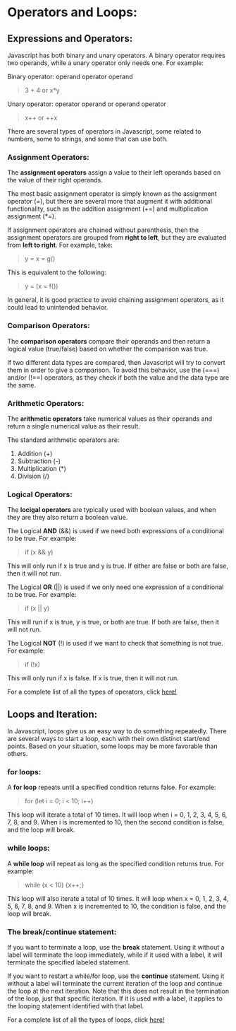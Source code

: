 # Operators and Loops:

## Expressions and Operators:

Javascript has both binary and unary operators. A binary operator requires two operands, while a unary operator only needs one. For example:

Binary operator: operand operator operand

> 3 + 4 or x*y

Unary operator: operator operand or operand operator

> x++ or ++x

There are several types of operators in Javascript, some related to numbers, some to strings, and some that can use both.

### Assignment Operators:

The **assignment operators** assign a value to their left operands based on the value of their right operands.

The most basic assignment operator is simply known as the assignment operator (=), but there are several more that augment it with additional functionality, such as the addition assignment (+=) and multiplication assignment (*=).

If assignment operators are chained without parenthesis, then the assignment operators are grouped from **right to left**, but they are evaluated from **left to right**. For example, take:

> y = x = g()

This is equivalent to the following:

> y = (x = f())

In general, it is good practice to avoid chaining assignment operators, as it could lead to unintended behavior.

### Comparison Operators:

The **comparison operators** compare their operands and then return a logical value (true/false) based on whether the comparison was true. 

If two different data types are compared, then Javascript will try to convert them in order to give a comparison. To avoid this behavior, use the (===) and/or (!==) operators, as they check if both the value and the data type are the same.

### Arithmetic Operators:

The **arithmetic operators** take numerical values as their operands and return a single numerical value as their result.

The standard arithmetic operators are:

1. Addition (+)
2. Subtraction (-)
3. Multiplication (*)
4. Division (/)

### Logical Operators:

The **locigal operators** are typically used with boolean values, and when they are they also return a boolean value.

The Logical **AND** (&&) is used if we need both expressions of a conditional to be true. For example:

> if (x && y) 

This will only run if x is true and y is true. If either are false or both are false, then it will not run.

The Logical **OR** (\|\|) is used if we only need one expression of a conditional to be true. For example:

> if (x \|\| y)

This will run if x is true, y is true, or both are true. If both are false, then it will not run.

The Logical **NOT** (!) is used if we want to check that something is not true. For example:

> if (!x)

This will only run if x is false. If x is true, then it will not run.

For a complete list of all the types of operators, click [here!](https://developer.mozilla.org/en-US/docs/Web/JavaScript/Guide/Expressions_and_Operators)

## Loops and Iteration:

In Javascript, loops give us an easy way to do something repeatedly. There are several ways to start a loop, each with their own distinct start/end points. Based on your situation, some loops may be more favorable than others.

### for loops:

A **for loop** repeats until a specified condition returns false. For example:

> for (let i = 0; i < 10; i++)

This loop will iterate a total of 10 times. It will loop when i = 0, 1, 2, 3, 4, 5, 6, 7, 8, and 9. When i is incremented to 10, then the second condition is false, and the loop will break.

### while loops:

A **while loop** will repeat as long as the specified condition returns true. For example:

> while (x < 10) {x++;}

This loop will also iterate a total of 10 times. It will loop when x = 0, 1, 2, 3, 4, 5, 6, 7, 8, and 9. When x is incremented to 10, the condition is false, and the loop will break.

### The break/continue statement:

If you want to terminate a loop, use the **break** statement. Using it without a label will terminate the loop immediately, while if it used with a label, it will terminate the specified labeled statement.

If you want to restart a while/for loop, use the **continue** statement. Using it without a label will terminate the current iteration of the loop and continue the loop at the next iteration. Note that this does not result in the termination of the loop, just that specific iteration. If it is used with a label, it applies to the looping statement identified with that label.

For a complete list of all the types of loops, click [here!](https://developer.mozilla.org/en-US/docs/Web/JavaScript/Guide/Loops_and_iteration)